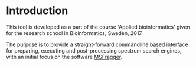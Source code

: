 # Introduction

This tool is developed as a part of the course 'Applied bioinformatics'
given for the research school in Bioinformatics, Sweden, 2017.

The purpose is to provide a straight-forward commandline based interface
for preparing, executing and post-processing spectrum search engines,
with an initial focus on the software [MSFragger](http://www.nature.com/nmeth/journal/v14/n5/full/nmeth.4256.html).


